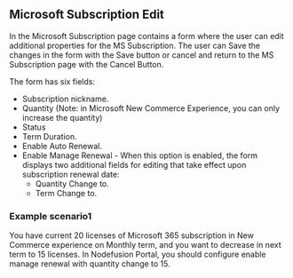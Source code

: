 ## Microsoft Subscription Edit

In the Microsoft Subscription page contains a form where the user can edit additional properties for the MS Subscription. The user can Save the changes in the form with the Save button or cancel and return to the MS Subscription page with the Cancel Button.

The form has six fields:
- Subscription nickname.
- Quantity (Note: in Microsoft New Commerce Experience, you can only increase the quantity)
- Status
- Term Duration.
- Enable Auto Renewal.
- Enable Manage Renewal - When this option is enabled, the form displays two additional fields for editing that take effect upon subscription renewal date:
  - Quantity Change to.
  - Term Change to.

### Example scenario1

You have current 20 licenses of Microsoft 365 subscription in New Commerce experience on Monthly term, and you want to decrease in next term to 15 licenses. In Nodefusion Portal, you should configure enable manage renewal with quantity change to 15.